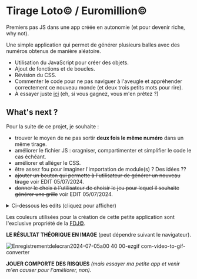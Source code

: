 # Tirage Loto© / Euromillion©

Premiers pas JS dans une app créée en autonomie (et pour devenir riche, why not).

Une simple application qui permet de générer plusieurs balles avec des numéros obtenus de manière aléatoire.

- Utilisation du JavaScript pour créer des objets.
- Ajout de fonctions et de boucles.
- Révision du CSS.
- Commenter le code pour ne pas naviguer à l'aveugle et appréhender correctement ce nouveau monde (et deux trois petits mots pour rire).
- À essayer juste <a href="https://louisantoninlesieur.github.io/TIRAGE-DU-LOTO/" target="_blank">ici</a> (eh, si vous gagnez, vous m'en prêtez ?)

## What's next ?
Pour la suite de ce projet, je souhaite :
- trouver le moyen de ne pas sortir **deux fois le même numéro** dans un même tirage.
- améliorer le fichier JS : oragniser, compartimenter et simplifier le code le cas échéant.
- améliorer et alléger le CSS.
- être assez fou pour imaginer l'importation de module(s) ? Des idées ??
- ~~ajouter un bouton qui permette à l'utilisateur de générer un nouveau tirage~~ voir EDIT 05/07/2024.
- ~~donner le choix à l'utilisateur de choisir le jeu pour lequel il souhaite générer une grille~~ voir EDIT 05/07/2024.

<details>
<summary>Ci-dessous les edits (cliquez pour afficher)</summary>
<br>
EDIT 05/07/2024 :
  
  - L'utilisateur peut désormais choisir le jeu pour lequel il souhaite générer une grille depuis l'écran de l'application.
  - Si un numéro sort deux fois ou plus, ou si l'utilisateur souhaite simplement changer ele numéro d'une balle, il suffit désormais de cliquer sur la balle en question pour générer un nouveau numéro à l'intérieur.
  - Amélioration des commentaires dans app.js. Ajouts de nouvelles fonctionnalités, précédemment citées.
  - Le fonc de l'application change de couleur en fonction du jeu choisi. Légères modifications responsive CSS.
  - Suppression définitif de l'image de la lose (eh oui, je sais... Désolé).
  - Le README.md, of course.

EDIT 23/06/2024 :
  
  - Permettre à l'utilisateur de choisir entre une génération de numéros pour le Loto© ou l'Euromillion© via un prompt.
  - Ajout des paramètres en JS.
  - Message sur la possibilité de devoir recharger la page si deux numéros identiques (ou plus) sont tirés.
  - Légère modifications CSS.
</details>

Les couleurs utilisées pour la création de cette petite application sont l'exclusive propriété de la <a href="https://www.fdj.fr/" target="_blank">FDJ©</a>.

**LE RÉSULTAT THÉORIQUE EN IMAGE** (peut dépendre suivant le navigateur).

![Enregistrementdelecran2024-07-05a00 40 00-ezgif com-video-to-gif-converter](https://github.com/LouisAntoninLesieur/TIRAGE-DU-LOTO/assets/170421915/b0ab4027-621b-4555-8ae4-c9cde001f5b9)


**JOUER COMPORTE DES RISQUES** *(mais essayer ma petite app et venir m'en causer pour l'améliorer, non)*.
